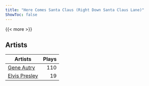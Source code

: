 ```yaml
---
title: "Here Comes Santa Claus (Right Down Santa Claus Lane)"
ShowToc: false
---
```


{{< more >}}

## Artists
Artists | Plays 
----- | -----: 
[Gene Autry](/artists/gene-autry-1800) | 110
[Elvis Presley](/artists/elvis-presley-1014) | 19

